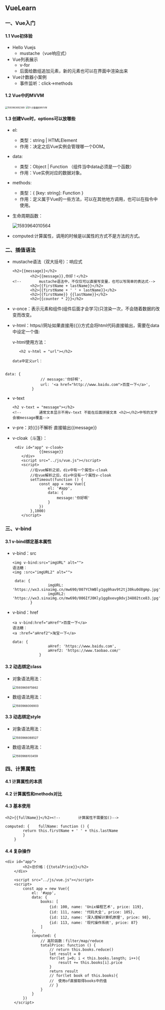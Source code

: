 ## VueLearn

### 一、Vue入门

#### 1.1 Vue初体验

- Hello Vuejs
  - mustache（vue响应式）
- Vue列表展示
  - v-for
  - 后面给数组追加元素，新的元素也可以在界面中渲染出来
- Vue计数器小案例
  - 事件监听：click->methods



#### 1.2 Vue中的MVVM

<img src="C:\Users\Zzzzz\AppData\Roaming\Typora\typora-user-images\1593963692369.png" alt="1593963692369" style="zoom:50%;" />

<img src="C:\Users\Zzzzz\Desktop\暑假\Vue笔记\Day 01\上课画图\01-计数器的MVVM.png" alt="01-计数器的MVVM" style="zoom:50%;" />

#### 1.3 创建Vue时，options可以放哪些

- el:

  - 类型：string | HTMLElement
  - 作用：决定之后Vue实例会管理哪一个DOM。

- data:

  - 类型：Object | Function （组件当中data必须是一个函数）
  - 作用：Vue实例对应的数据对象。

- methods:

  - 类型：{ [key: string]: Function }
  - 作用：定义属于Vue的一些方法，可以在其他地方调用，也可以在指令中使用。

- 生命周期函数：

  ![1593964010564](C:\Users\Zzzzz\AppData\Roaming\Typora\typora-user-images\1593964010564.png)

- computed:计算属性，调用的时候是以属性的方式不是方法的方式。

  

### 二、插值语法

- mustache语法（双大括号）：响应式

  ```
  <h2>{{message}}</h2>
          <h2>{{message}},你好！</h2>
  <!--        mustache语法中，不仅仅可以直接写变量，也可以写简单的表达式-->
          <h2>{{firstName + lastName}}</h2>
          <h2>{{firstName + ' ' + lastName}}</h2>
          <h2>{{firstName}} {{lastName}}</h2>
          <h2>{{counter * 2}}</h2>
  ```

- v-once：表示元素和组件(组件后面才会学习)只渲染一次，不会随着数据的改变而改变。

- v-html：https//网址如果直接用{{}}方式会将html代码直接输出，需要在data中设定一个值:

  v-html使用方法：

  ```
     <h2 v-html = "url"></h2>
  ```

 	  data中定义url：

```

data: {
                // message:'你好啊',
                url: '<a href="http://www.baidu.com">百度一下</a>',
            }
```

- v-text

  ```
  <h2 v-text = "message"></h2>
  <!--        通常文本显示不用v-text 不能在后面拼接文本 <h2></h2>中写的文字会被message覆盖-->
  ```

- v-pre：对{{}}不解析 直接输出{{message}}

- v-cloak（斗篷）：

  ```
   <div id="app" v-cloak>
              {{message}}
      </div>
      <script src="../js/vue.js"></script>
      <script>
          //在vue解析之前，div中有一个属性v-cloak
          //在vue解析之后，div中没有一个属性v-cloak
          setTimeout(function () {
              const app = new Vue({
                  el: '#app',
                  data: {
                      message:'你好啊'
                  }
              })
          },1000)
      </script>
  ```

### 三、v-bind

#### 3.1 v-bind绑定基本属性

- v-bind：src

  ```
  <img v-bind:src="imgURL" alt="">
  语法糖：
  <img :src="imgURL2" alt="">
  
   data: {
                  imgURL: 'https://wx3.sinaimg.cn/mw690/007YChWBly1gg9hav9t2tj30ku0d8gmp.jpg',
                  imgURL2: 'https://wx3.sinaimg.cn/mw690/006IfJ0Kly1gg8xevg0dvj34802tce83.jpg',
          }
  
  ```

- v-bind：href

  ```
  <a v-bind:href="aHref">百度一下</a>
  语法糖：
  <a :href="aHref2">淘宝一下</a>
  
  data: {
                  aHref: 'https://www.baidu.com',
                  aHref2: 'https://www.taobao.com/'
              }
  ```

#### 3.2 动态绑定class

- 对象语法用法：

  <img src="C:\Users\Zzzzz\AppData\Roaming\Typora\typora-user-images\1593965975662.png" alt="1593965975662" style="zoom: 67%;" />

- 数组语法用法：

  <img src="C:\Users\Zzzzz\AppData\Roaming\Typora\typora-user-images\1593966006903.png" alt="1593966006903" style="zoom:67%;" />

#### 3.3 动态绑定style

- 对象语法用法：

  <img src="C:\Users\Zzzzz\AppData\Roaming\Typora\typora-user-images\1593966088527.png" alt="1593966088527" style="zoom:67%;" />

- 数组语法用法：

  <img src="C:\Users\Zzzzz\AppData\Roaming\Typora\typora-user-images\1593966103459.png" alt="1593966103459" style="zoom:67%;" />

### 四、计算属性

#### 4.1 计算属性的本质



#### 4.2 计算属性和methods对比

#### 4.3 基本使用

```
<h2>{{fullName}}</h2><!--        计算属性不需要加()-->
```

```
computed: {    fullName: function () {        
		return this.firstName + ' ' + this.lastName    
		}
	}
```

#### 4.4 复杂操作

```
<div id="app">
        <h2>总价格：{{totalPrice}}</h2>
    </div>

    <script src="../js/vue.js"></script>
    <script>
        const app = new Vue({
            el: '#app',
            data: {
                books: [
                    {id: 100, name: 'Unix编程艺术', price: 119},
                    {id: 111, name: '代码大全', price: 105},
                    {id: 112, name: '深入理解计算机原理', price: 98},
                    {id: 113, name: '现代操作系统', price: 87}
                ]
            },
            computed: {
                // 高阶函数：filter/map/reduce
                totalPrice: function () {
                    // return this.books.reduce()
                    let result = 0
                    for(let i=0; i < this.books.length; i++){
                        result += this.books[i].price
                    }
                    return result
                    // for(let book of this.books){
                    //  使用of直接取得books中的值
                    // }
                }
            }
        })
    </script>
```

